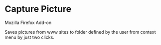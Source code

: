 # Capture Picture

Mozilla Firefox Add-on

Saves pictures from www sites to folder defined by the user from context menu by just two clicks.